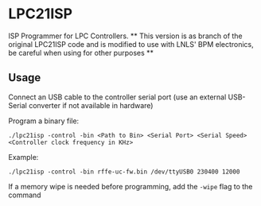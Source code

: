 # LPC21ISP

ISP Programmer for LPC Controllers.
** This version is as branch of the original LPC21ISP code and is modified to use with LNLS' BPM electronics, be careful when using for other purposes **

## Usage

Connect an USB cable to the controller serial port (use an external USB-Serial converter if not available in hardware)

Program a binary file:

    ./lpc21isp -control -bin <Path to Bin> <Serial Port> <Serial Speed> <Controller clock frequency in KHz>

Example:

    ./lpc21isp -control -bin rffe-uc-fw.bin /dev/ttyUSB0 230400 12000

If a memory wipe is needed before programming, add the `-wipe` flag to the command
